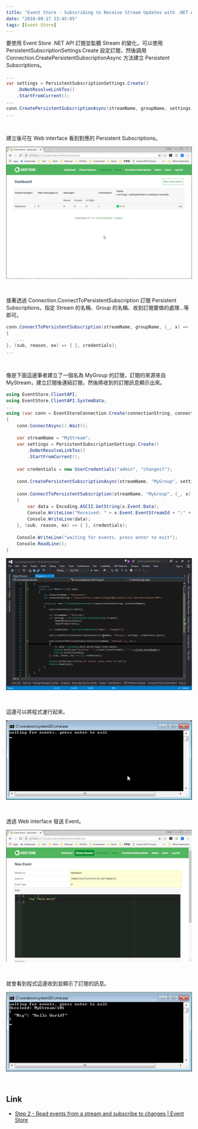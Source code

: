 ```yaml
---
title: "Event Store - Subscribing to Receive Stream Updates with .NET API"
date: "2018-09-17 23:45:05"
tags: [Event Store]
---
```



要使用 Event Store .NET API 訂閱並監聽 Stream 的變化，可以使用 PersistentSubscriptionSettings.Create 設定訂閱，然後調用 Connection.CreatePersistentSubscriptionAsync 方法建立 Persistent Subscriptions。   

<!-- More -->

```C#
...
var settings = PersistentSubscriptionSettings.Create()
    .DoNotResolveLinkTos()
    .StartFromCurrent();
...
conn.CreatePersistentSubscriptionAsync(streamName, groupName, settings, credentials).Wait();
...
```

<br/>


建立後可在 Web interface 看到對應的 Persistent Subscriptions。  

![1.png](1.png)
 
<br/>


接著透過 Connection.ConnectToPersistentSubscription 訂閱 Persistent Subscriptions，指定 Stream 的名稱、Group 的名稱、收到訂閱要做的處理...等即可。  

```C#
conn.ConnectToPersistentSubscription(streamName, groupName, (_, x) =>
{
    ...
}, (sub, reason, ex) => { }, credentials);
...
```

<br/>


像是下面這邊筆者建立了一個名為 MyGroup 的訂閱，訂閱的來源來自 MyStream，建立訂閱後連結訂閱，然後將收到的訂閱訊息顯示出來。  

```C#
using EventStore.ClientAPI;
using EventStore.ClientAPI.SystemData;
...
using (var conn = EventStoreConnection.Create(connectionString, connectionName))
{
    conn.ConnectAsync().Wait();

    var streamName = "MyStream";
    var settings = PersistentSubscriptionSettings.Create()
        .DoNotResolveLinkTos()
        .StartFromCurrent();

    var credentials = new UserCredentials("admin", "changeit");
    
    conn.CreatePersistentSubscriptionAsync(streamName, "MyGroup", settings, credentials).Wait();

    conn.ConnectToPersistentSubscription(streamName, "MyGroup", (_, x) =>
    {
        var data = Encoding.ASCII.GetString(x.Event.Data);
        Console.WriteLine("Received: " + x.Event.EventStreamId + ":" + x.Event.EventNumber);
        Console.WriteLine(data);
    }, (sub, reason, ex) => { }, credentials);

    Console.WriteLine("waiting for events. press enter to exit");
    Console.ReadLine();
}
```

![2.png](2.png)
 
<br/>


這邊可以將程式運行起來。  

![3.png](3.png)
 
<br/>


透過 Web interface 發送 Event。   

![4.png](4.png)
 
<br/>


就會看到程式這邊收到並顯示了訂閱的訊息。  

![5.png](5.png)
 
<br/>


Link
----
* [Step 2 - Read events from a stream and subscribe to changes | Event Store](https://eventstore.org/docs/getting-started/reading-subscribing-events/index.html?tabs=tabid-6%2Ctabid-dotnet-client%2Ctabid-8%2Ctabid-dotnet-read-event%2Ctabid-create-sub-dotnet)

